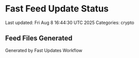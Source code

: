 # Fast Feed Update Status
Last updated: Fri Aug  8 16:44:30 UTC 2025
Categories: crypto

## Feed Files Generated

Generated by Fast Updates Workflow
